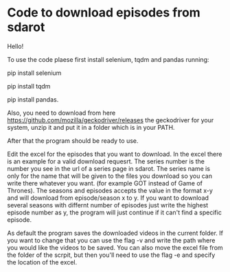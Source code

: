 # Code to download episodes from sdarot
Hello!

To use the code plaese first install selenium, tqdm and pandas running:

pip install selenium

pip install tqdm

pip install pandas.

Also, you need to download from here https://github.com/mozilla/geckodriver/releases the geckodriver for your system, unzip it and put it in a folder which is in your PATH.

After that the program should be ready to use.

Edit the excel for the episodes that you want to download.
In the excel there is an example for a valid download requesrt.
The series number is the number you see in the url of a series page in sdarot.
The series name is only for the name that will be given to the files you download so you can write there whatever you want. (for example GOT instead of Game of Thrones).
The seasons and episodes accepts the value in the format x-y and will download from episode/season x to y.
If you want to download several seasons with differnt number of episodes just write the highest episode number as y, the program will just continue if it can't find a specific episode.

As default the program saves the downloaded videos in the current folder. If you want to change that you can use the flag -v and write the path where you would like the videos to be saved.
You can also move the excel file from the folder of the scrpit, but then you'll need to use the flag -e and specify the location of the excel.
